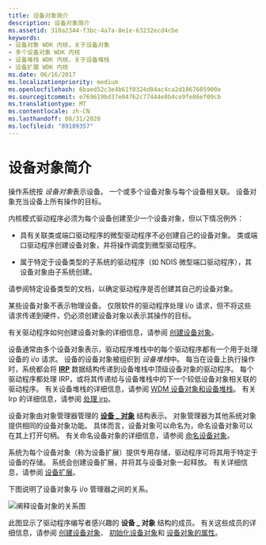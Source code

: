 ```yaml
---
title: 设备对象简介
description: 设备对象简介
ms.assetid: 310a2344-f3bc-4a7a-8e1e-63232ecd4cbe
keywords:
- 设备对象 WDK 内核，关于设备对象
- 多个设备对象 WDK 内核
- 设备堆栈 WDK 内核，关于设备堆栈
- 设备扩展 WDK 内核
ms.date: 06/16/2017
ms.localizationpriority: medium
ms.openlocfilehash: 6baed52c3e4b61f0324d84ac4ca2d1867605900e
ms.sourcegitcommit: e769619bd37e04762c77444e8b4ce9fe86ef09cb
ms.translationtype: MT
ms.contentlocale: zh-CN
ms.lasthandoff: 08/31/2020
ms.locfileid: "89189357"
---
```

# <a name="introduction-to-device-objects"></a>设备对象简介





操作系统按 *设备对象*表示设备。 一个或多个设备对象与每个设备相关联。 设备对象充当设备上所有操作的目标。

内核模式驱动程序必须为每个设备创建至少一个设备对象，但以下情况例外：

-   具有关联类或端口驱动程序的微型驱动程序不必创建自己的设备对象。 类或端口驱动程序创建设备对象，并将操作调度到微型驱动程序。

-   属于特定于设备类型的子系统的驱动程序（如 NDIS 微型端口驱动程序），其设备对象由子系统创建。

请参阅特定设备类型的文档，以确定驱动程序是否创建其自己的设备对象。

某些设备对象不表示物理设备。 仅限软件的驱动程序处理 i/o 请求，但不将这些请求传递到硬件，仍必须创建设备对象以表示其操作的目标。

有关驱动程序如何创建设备对象的详细信息，请参阅 [创建设备对象](creating-a-device-object.md)。

设备通常由多个设备对象表示，驱动程序堆栈中的每个驱动程序都有一个用于处理设备的 i/o 请求。 设备的设备对象被组织到 *设备堆栈*中。 每当在设备上执行操作时，系统都会将 [**IRP**](/windows-hardware/drivers/ddi/wdm/ns-wdm-_irp) 数据结构传递到设备堆栈中顶级设备对象的驱动程序。 每个驱动程序都处理 IRP，或将其传递给与设备堆栈中的下一个较低设备对象相关联的驱动程序。 有关设备堆栈的详细信息，请参阅 [WDM 设备对象和设备堆栈](wdm-device-objects-and-device-stacks.md)。 有关 Irp 的详细信息，请参阅 [处理 irp](handling-irps.md)。

设备对象由对象管理器管理的 [**设备 \_ 对象**](/windows-hardware/drivers/ddi/wdm/ns-wdm-_device_object) 结构表示。 对象管理器为其他系统对象提供相同的设备对象功能。 具体而言，设备对象可以命名为，命名设备对象可以在其上打开句柄。 有关命名设备对象的详细信息，请参阅 [命名设备对象](named-device-objects.md)。

系统为每个设备对象（称为设备扩展）提供专用存储，驱动程序可将其用于特定于设备的存储。 系统会创建设备扩展，并将其与设备对象一起释放。 有关详细信息，请参阅 [设备扩展](device-extensions.md)。

下图说明了设备对象与 i/o 管理器之间的关系。

![阐释设备对象的关系图](images/3devobj.png)

此图显示了驱动程序编写者感兴趣的 **设备 \_ 对象** 结构的成员。 有关这些成员的详细信息，请参阅 [创建设备对象](creating-a-device-object.md)、 [初始化设备对象](initializing-a-device-object.md)和 [设备对象的属性](properties-of-device-objects.md)。

 

